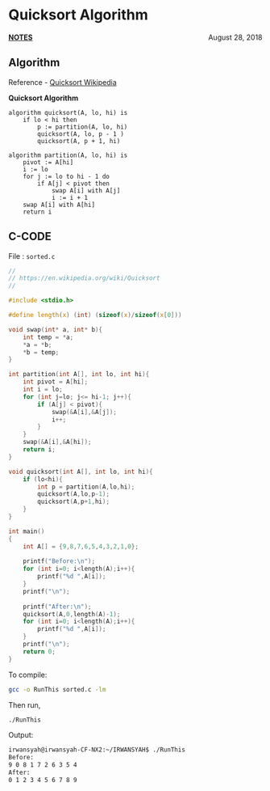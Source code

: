 # Quicksort Algorithm

<p style="text-align:left;"><a href="../../../notes.html"><b>NOTES</b></a> <span style="float:right;">         August 28, 2018 </span></p>

## Algorithm

Reference - <a href="https://en.wikipedia.org/wiki/Quicksort" target=_blank>Quicksort Wikipedia</a>

**Quicksort Algorithm**

```
algorithm quicksort(A, lo, hi) is
    if lo < hi then
        p := partition(A, lo, hi)
        quicksort(A, lo, p - 1 )
        quicksort(A, p + 1, hi)

algorithm partition(A, lo, hi) is
    pivot := A[hi]
    i := lo    
    for j := lo to hi - 1 do
        if A[j] < pivot then
            swap A[i] with A[j]
            i := i + 1
    swap A[i] with A[hi]
    return i
```

## C-CODE

File : `sorted.c`

```c
//
// https://en.wikipedia.org/wiki/Quicksort
//

#include <stdio.h>

#define length(x) (int) (sizeof(x)/sizeof(x[0]))

void swap(int* a, int* b){
    int temp = *a;
    *a = *b;
    *b = temp;
}

int partition(int A[], int lo, int hi){
    int pivot = A[hi];
    int i = lo;
    for (int j=lo; j<= hi-1; j++){
        if (A[j] < pivot){
            swap(&A[i],&A[j]);
            i++;
        }
    }
    swap(&A[i],&A[hi]);
    return i;
}

void quicksort(int A[], int lo, int hi){
    if (lo<hi){
        int p = partition(A,lo,hi);
        quicksort(A,lo,p-1);
        quicksort(A,p+1,hi);
    }
}

int main()
{
    int A[] = {9,8,7,6,5,4,3,2,1,0};
    
    printf("Before:\n");
    for (int i=0; i<length(A);i++){
        printf("%d ",A[i]);
    }
    printf("\n");
    
    printf("After:\n");
    quicksort(A,0,length(A)-1);
    for (int i=0; i<length(A);i++){
        printf("%d ",A[i]);
    }
    printf("\n");
    return 0;
}
```

To compile:

```bash
gcc -o RunThis sorted.c -lm
```

Then run,

```bash
./RunThis
```

Output:

```bash
irwansyah@irwansyah-CF-NX2:~/IRWANSYAH$ ./RunThis 
Before:
9 0 8 1 7 2 6 3 5 4 
After:
0 1 2 3 4 5 6 7 8 9 
```